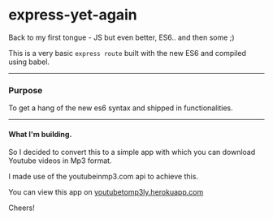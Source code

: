# express-yet-again
Back to my first tongue - JS but even better, ES6.. and then some ;)


This is a very basic `express route` built with the new ES6 and compiled using
babel.

---

### Purpose
To get a hang of the new es6 syntax and shipped in functionalities.


---

#### What I'm building.
So I decided to convert this to a simple app with which you can download Youtube
videos in Mp3 format.

I made use of the youtubeinmp3.com api to achieve this.

You can view this app on [youtubetomp3ly.herokuapp.com](youtubetomp3ly.herokuapp.com)

Cheers!
